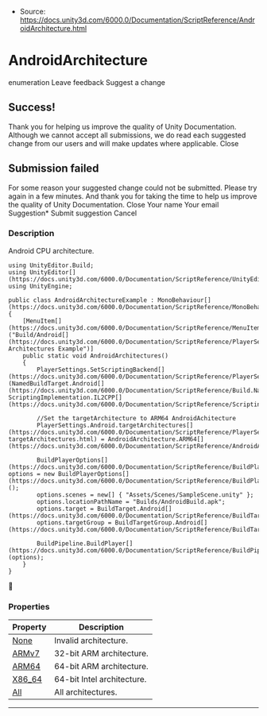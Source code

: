 * Source: https://docs.unity3d.com/6000.0/Documentation/ScriptReference/AndroidArchitecture.html

# AndroidArchitecture
enumeration
Leave feedback
Suggest a change
## Success!
Thank you for helping us improve the quality of Unity Documentation. Although we cannot accept all submissions, we do read each suggested change from our users and will make updates where applicable.
Close
## Submission failed
For some reason your suggested change could not be submitted. Please <a>try again</a> in a few minutes. And thank you for taking the time to help us improve the quality of Unity Documentation.
Close
Your name Your email Suggestion* Submit suggestion
Cancel
### Description
Android CPU architecture.
```
using UnityEditor.Build;
using UnityEditor[](https://docs.unity3d.com/6000.0/Documentation/ScriptReference/UnityEditor.html);
using UnityEngine;  
  
public class AndroidArchitectureExample : MonoBehaviour[](https://docs.unity3d.com/6000.0/Documentation/ScriptReference/MonoBehaviour.html)
{
    [MenuItem[](https://docs.unity3d.com/6000.0/Documentation/ScriptReference/MenuItem.html)("Build/Android[](https://docs.unity3d.com/6000.0/Documentation/ScriptReference/PlayerSettings.Android.html) Architectures Example")]
    public static void AndroidArchitectures()
    {
        PlayerSettings.SetScriptingBackend[](https://docs.unity3d.com/6000.0/Documentation/ScriptReference/PlayerSettings.SetScriptingBackend.html)(NamedBuildTarget.Android[](https://docs.unity3d.com/6000.0/Documentation/ScriptReference/Build.NamedBuildTarget.Android.html), ScriptingImplementation.IL2CPP[](https://docs.unity3d.com/6000.0/Documentation/ScriptReference/ScriptingImplementation.IL2CPP.html));  
  
        //Set the targetArchitecture to ARM64 AndroidAchitecture
        PlayerSettings.Android.targetArchitectures[](https://docs.unity3d.com/6000.0/Documentation/ScriptReference/PlayerSettings.Android-targetArchitectures.html) = AndroidArchitecture.ARM64[](https://docs.unity3d.com/6000.0/Documentation/ScriptReference/AndroidArchitecture.ARM64.html);  
  
        BuildPlayerOptions[](https://docs.unity3d.com/6000.0/Documentation/ScriptReference/BuildPlayerOptions.html) options = new BuildPlayerOptions[](https://docs.unity3d.com/6000.0/Documentation/ScriptReference/BuildPlayerOptions.html)();
        options.scenes = new[] { "Assets/Scenes/SampleScene.unity" };
        options.locationPathName = "Builds/AndroidBuild.apk";
        options.target = BuildTarget.Android[](https://docs.unity3d.com/6000.0/Documentation/ScriptReference/BuildTarget.Android.html);
        options.targetGroup = BuildTargetGroup.Android[](https://docs.unity3d.com/6000.0/Documentation/ScriptReference/BuildTargetGroup.Android.html);  
  
        BuildPipeline.BuildPlayer[](https://docs.unity3d.com/6000.0/Documentation/ScriptReference/BuildPipeline.BuildPlayer.html)(options);
    }
}
```

### Properties
Property | Description  
---|---  
[None](https://docs.unity3d.com/6000.0/Documentation/ScriptReference/AndroidArchitecture.None.html) | Invalid architecture.  
[ARMv7](https://docs.unity3d.com/6000.0/Documentation/ScriptReference/AndroidArchitecture.ARMv7.html) | 32-bit ARM architecture.  
[ARM64](https://docs.unity3d.com/6000.0/Documentation/ScriptReference/AndroidArchitecture.ARM64.html) | 64-bit ARM architecture.  
[X86_64](https://docs.unity3d.com/6000.0/Documentation/ScriptReference/AndroidArchitecture.X86_64.html) | 64-bit Intel architecture.  
[All](https://docs.unity3d.com/6000.0/Documentation/ScriptReference/AndroidArchitecture.All.html) | All architectures.  
* * *
